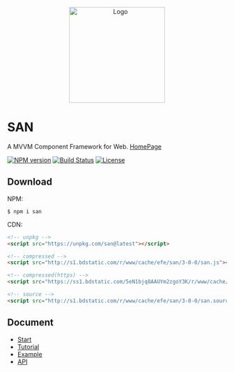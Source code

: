 <p align="center">
    <a href="https://ecomfe.github.io/san/">
        <img src="https://ecomfe.github.io/san/img/logo-colorful.svg" alt="Logo" height="220">
    </a>
</p>

# SAN

A MVVM Component Framework for Web. [HomePage](https://ecomfe.github.io/san/)

[![NPM version](http://img.shields.io/npm/v/san.svg?style=flat-square)](https://npmjs.org/package/san)
[![Build Status](https://img.shields.io/circleci/project/ecomfe/san/master.svg?style=flat-square)](https://circleci.com/gh/ecomfe/san/tree/master)
[![License](https://img.shields.io/github/license/ecomfe/san.svg?style=flat-square)](https://npmjs.org/package/san)




## Download

NPM:

```
$ npm i san
```

CDN:

```html
<!-- unpkg -->
<script src="https://unpkg.com/san@latest"></script>

<!-- compressed -->
<script src="http://s1.bdstatic.com/r/www/cache/efe/san/3-0-0/san.js"></script>

<!-- compressed(https) -->
<script src="https://ss1.bdstatic.com/5eN1bjq8AAUYm2zgoY3K/r/www/cache/efe/san/3-0-0/san.js"></script>

<!-- source -->
<script src="http://s1.bdstatic.com/r/www/cache/efe/san/3-0-0/san.source.js"></script>
```

## Document

- [Start](https://ecomfe.github.io/san/tutorial/start/)
- [Tutorial](https://ecomfe.github.io/san/tutorial/setup/)
- [Example](https://ecomfe.github.io/san/example/)
- [API](https://ecomfe.github.io/san/doc/api/)
